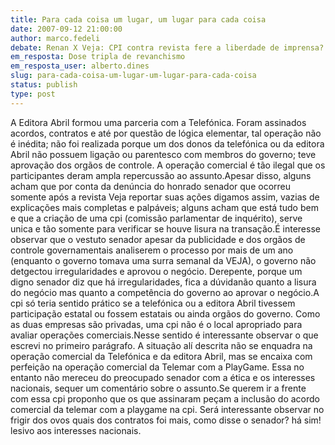 ```yaml
---
title: Para cada coisa um lugar, um lugar para cada coisa
date: 2007-09-12 21:00:00
author: marco.fedeli
debate: Renan X Veja: CPI contra revista fere a liberdade de imprensa?
em_resposta: Dose tripla de revanchismo
em_resposta_user: alberto.dines
slug: para-cada-coisa-um-lugar-um-lugar-para-cada-coisa
status: publish 
type: post
---
```


A Editora Abril formou uma parceria com a Telefónica. Foram assinados acordos, contratos e até por questão de lógica elementar, tal operação não é inédita; não foi realizada porque um dos donos da telefónica ou da editora Abril não possuem ligação ou parentesco com membros do governo; teve aprovação dos orgãos de controle. A operação comercial é tão ilegal que os participantes deram ampla repercussão ao assunto.Apesar disso, alguns acham que por conta da denúncia do honrado senador que ocorreu somente após a revista Veja reportar suas ações digamos assim, vazias de explicações mais completas e palpáveis; alguns acham que está tudo bem e que a criação de uma cpi (comissão parlamentar de inquérito), serve unica e tão somente para verificar se houve lisura na transação.É interesse observar que o vestuto senador apesar da publicidade e dos orgãos de controle governamentais analiserem o processo por mais de um ano (enquanto o governo tomava uma surra semanal da VEJA), o governo não detgectou irregularidades e aprovou o negócio. Derepente, porque um digno senador diz que há irregularidades, fica a dúvidanão quanto a lisura do negócio mas quanto a competência do governo ao aprovar o negócio.A cpi só teria sentido prático se a telefónica ou a editora Abril tivessem participação estatal ou fossem estatais ou ainda orgãos do governo. Como as duas empresas são privadas, uma cpi não é o local apropriado para avaliar operações comerciais.Nesse sentido é interessante observar o que escrevi no primeiro parágrafo. A situação alí descrita não se enquadra na operação comercial da Telefónica e da editora Abril, mas se encaixa com perfeição na operação comercial da Telemar com a PlayGame. Essa no entanto não mereceu do preocupado senador com a ética e os interesses nacionais, sequer um comentário sobre o assunto.Se querem ir a frente com essa cpi proponho que os que assinaram peçam a inclusão do acordo comercial da telemar com a playgame na cpi. Será interessante observar no frigir dos ovos quais dos contratos foi mais, como disse o senador? há sim! lesivo aos interesses nacionais.
